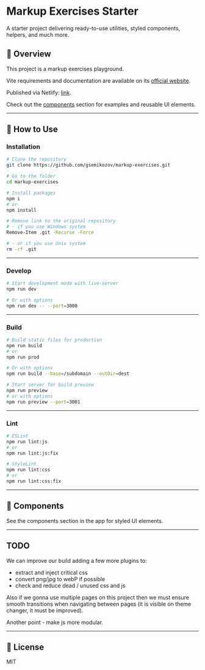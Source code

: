 # Markup Exercises Starter

A starter project delivering ready-to-use utilities, styled components, helpers, and much more.

## 🧭 Overview

This project is a markup exercises playground.

Vite requirements and documentation are available on its [official website](https://vitejs.dev/).

Published via Netlify: [link](https://markup-exercises.netlify.app/).

Check out the [components](https://markup-exercises.netlify.app/components) section for examples and reusable UI elements.

---

## 🚀 How to Use

### Installation

```bash
# Clone the repository
git clone https://github.com/gsemikozov/markup-exercises.git

# Go to the folder
cd markup-exercises

# Install packages
npm i
# or
npm install

# Remove link to the original repository
# - if you use Windows system
Remove-Item .git -Recurse -Force

# - or if you use Unix system
rm -rf .git
```

---

### Develop

```bash
# Start development mode with live-server
npm run dev

# Or with options
npm run dev -- --port=3000
```

---

### Build

```bash
# Build static files for production
npm run build
# or
npm run prod

# Or with options
npm run build --base=/subdomain --outDir=dest

# Start server for build preview
npm run preview
# or with options
npm run preview --port=3001
```

---

### Lint

```bash
# ESLint
npm run lint:js
# or
npm run lint:js:fix

# StyleLint
npm run lint:css
# or
npm run lint:css:fix
```

---

## 🧩 Components

See the components section in the app for styled UI elements.

---

## TODO

We can improve our build adding a few more plugins to:

- extract and inject critical css
- convert png/jpg to webP if possible
- check and reduce dead / unused css and js

Also if we gonna use multiple pages on this project then we must ensure smooth transitions when navigating between pages (it is visible on theme changer, it must be improved).

Another point - make js more modular.

---

## 🔐 License

MIT
